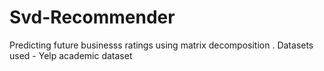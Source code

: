 # Svd-Recommender
Predicting future businesss ratings using matrix decomposition .
Datasets used - Yelp academic dataset
